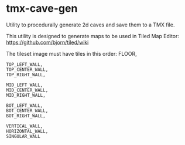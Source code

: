 tmx-cave-gen
============

Utility to procedurally generate 2d caves and save them to a TMX file.

This utility is designed to generate maps to be used in Tiled Map Editor:
https://github.com/bjorn/tiled/wiki

The tileset image must have tiles in this order:
  FLOOR,
  
	TOP_LEFT_WALL,
	TOP_CENTER_WALL,
	TOP_RIGHT_WALL,

	MID_LEFT_WALL,
	MID_CENTER_WALL,
	MID_RIGHT_WALL,

	BOT_LEFT_WALL,
	BOT_CENTER_WALL,
	BOT_RIGHT_WALL,

	VERTICAL_WALL,
	HORIZONTAL_WALL,
	SINGULAR_WALL
	
	
